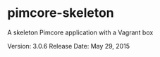 # pimcore-skeleton
A skeleton Pimcore application with a Vagrant box

Version: 3.0.6
Release Date: May 29, 2015
